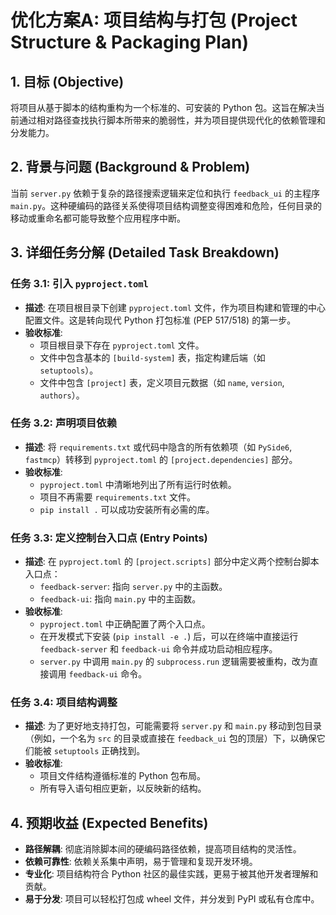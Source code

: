 # 优化方案A: 项目结构与打包 (Project Structure & Packaging Plan)

## 1. 目标 (Objective)

将项目从基于脚本的结构重构为一个标准的、可安装的 Python 包。这旨在解决当前通过相对路径查找执行脚本所带来的脆弱性，并为项目提供现代化的依赖管理和分发能力。

## 2. 背景与问题 (Background & Problem)

当前 `server.py` 依赖于复杂的路径搜索逻辑来定位和执行 `feedback_ui` 的主程序 `main.py`。这种硬编码的路径关系使得项目结构调整变得困难和危险，任何目录的移动或重命名都可能导致整个应用程序中断。

## 3. 详细任务分解 (Detailed Task Breakdown)

### 任务 3.1: 引入 `pyproject.toml`

- **描述**: 在项目根目录下创建 `pyproject.toml` 文件，作为项目构建和管理的中心配置文件。这是转向现代 Python 打包标准 (PEP 517/518) 的第一步。
- **验收标准**:
    - 项目根目录下存在 `pyproject.toml` 文件。
    - 文件中包含基本的 `[build-system]` 表，指定构建后端（如 `setuptools`）。
    - 文件中包含 `[project]` 表，定义项目元数据（如 `name`, `version`, `authors`）。

### 任务 3.2: 声明项目依赖

- **描述**: 将 `requirements.txt` 或代码中隐含的所有依赖项（如 `PySide6`, `fastmcp`）转移到 `pyproject.toml` 的 `[project.dependencies]` 部分。
- **验收标准**:
    - `pyproject.toml` 中清晰地列出了所有运行时依赖。
    - 项目不再需要 `requirements.txt` 文件。
    - `pip install .` 可以成功安装所有必需的库。

### 任务 3.3: 定义控制台入口点 (Entry Points)

- **描述**: 在 `pyproject.toml` 的 `[project.scripts]` 部分中定义两个控制台脚本入口点：
    - `feedback-server`: 指向 `server.py` 中的主函数。
    - `feedback-ui`: 指向 `main.py` 中的主函数。
- **验收标准**:
    - `pyproject.toml` 中正确配置了两个入口点。
    - 在开发模式下安装 (`pip install -e .`) 后，可以在终端中直接运行 `feedback-server` 和 `feedback-ui` 命令并成功启动相应程序。
    - `server.py` 中调用 `main.py` 的 `subprocess.run` 逻辑需要被重构，改为直接调用 `feedback-ui` 命令。

### 任务 3.4: 项目结构调整

- **描述**: 为了更好地支持打包，可能需要将 `server.py` 和 `main.py` 移动到包目录（例如，一个名为 `src` 的目录或直接在 `feedback_ui` 包的顶层）下，以确保它们能被 `setuptools` 正确找到。
- **验收标准**:
    - 项目文件结构遵循标准的 Python 包布局。
    - 所有导入语句相应更新，以反映新的结构。

## 4. 预期收益 (Expected Benefits)

- **路径解耦**: 彻底消除脚本间的硬编码路径依赖，提高项目结构的灵活性。
- **依赖可靠性**: 依赖关系集中声明，易于管理和复现开发环境。
- **专业化**: 项目结构符合 Python 社区的最佳实践，更易于被其他开发者理解和贡献。
- **易于分发**: 项目可以轻松打包成 wheel 文件，并分发到 PyPI 或私有仓库中。 